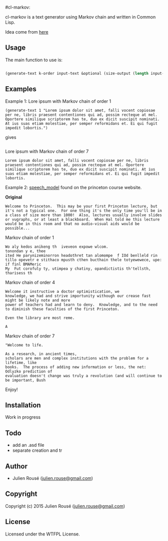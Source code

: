#cl-markov:



cl-markov is a text generator using Markov chain and written in Common Lisp.

Idea come from [here](http://www.cs.princeton.edu/courses/archive/fall08/cos226/assignments/model.html)


## Usage

The main function to use is:

```lisp

(generate-text k-order input-text &optional (size-output (length input-text))

```
## Examples

Example 1: Lore ipsum with Markov chain of order 1

```
(generate-text 1 "Lorem ipsum dolor sit amet, falli vocent copiosae per ne, libris praesent contentiones qui ad, possim recteque at mel. Oportere similique scriptorem has te, duo ex dicit suscipit nominati. At ius suas etiam molestiae, per semper reformidans et. Ei qui fugit impedit lobortis.")

```

gives 

``` Lontiolitimi erti s pom timpemormiamor limiquonolempibrer piti. daes vore s vontidiquent nempemositete At ct edis ipes ase iosefugitelitell. pociugi. vo cost fampitiaemecor Opo simi ine sior r had, adaem d, vo docetis cole sit diameledit i vorem e at pet dobonteralenonte prt 
```

 Lore ipsum with Markov chain of order 7 


```
Lorem ipsum dolor sit amet, falli vocent copiosae per ne, libris praesent contentiones qui ad, possim recteque at mel. Oportere similique scriptorem has te, duo ex dicit suscipit nominati. At ius suas etiam molestiae, per semper reformidans et. Ei qui fugit impedit lobortis.
```

Example 2: [speech_model](http://www.cs.princeton.edu/courses/archive/fall08/cos226/assignments/model-speech.txt) found on the princeton course website.

**Original**

```
Welcome to Princeton.  This may be your first Princeton lecture, but
it's not a typical one.  For one thing it's the only time you'll be in
a class of size more than 1000!  Also, lectures usually involve slides
or vugraphs, or at least a blackboard.  When Hal told me this lecture
would be in this room and that no audio-visual aids would be possible...

``` 

Markov chain of order 1

```
Wo aly kedos anikeng th  iveveon expowe wlcom.
tonondan y e, thee
ited He parynizeminorron headothret tan alomompe  f IOd benlleld rin tillo opevetr e stithaco mpusth cthen bucthain thele totyewewece, upe: if finl BMAMeric
My  Fut corofuly ty, utimpea y chatiny, opandictistis th'tellsth, tharisess th

```

Markov chain of order 4

```
Welcome it instructive a doctor optimistication, we
knowledge, we had and strive importunity withough our crease fast might be likely note and more
power of teachers had and learn to deny.  Knowledge, and to the need to diminish these faculties of the first Princeton.

Even the library are most reme.

A
```

Markov chain of order 7

```
"Welcome to life.

As a research, in ancient times,
scholars are men and complex institutions with the problem for a lifetime, like
books.  The process of adding new information or less, the net: Odlyzko prediction of
evaluation doesn't change was truly a revolution (and will continue to
be important, Bush 
```

Enjoy!


## Installation
Work in progress

## Todo

* add an .asd file
* separate creation and tr

## Author

* Julien Rousé (julien.rouse@gmail.com)

## Copyright

Copyright (c) 2015 Julien Rousé (julien.rouse@gmail.com)

## License

Licensed under the WTFPL License.